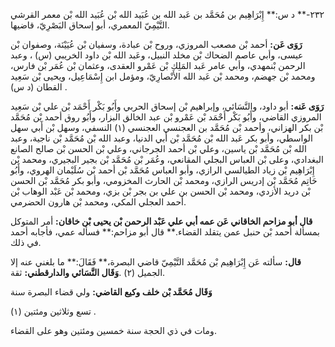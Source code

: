 ٢٣٢-** د س:** إِبْرَاهِيم بن مُحَمَّد بن عَبد الله بن عُبَيد الله بْن عُبَيد الله بْن معمر القرشي التَّيْمِيّ المعمري، أبو إسحاق البَصْرِيّ، قاضيها.

**رَوَى عَن:** أحمد بْن مصعب المروزي، وروح بْن عبادة، وسفيان بْن عُيَيْنَة، وصفوان بْن عيسى، وأبي عاصم الضحاك بْن مخلد النبيل، وعَبد الله بْن داود الخريبي (س) ، وعبد الرحمن بْنمهدي، وأبي عامر عَبد المَلِك بْن عَمْرو العقدى، وعثمان بْن عُمَر بْن فارس، ومحمد بْن جهضم، ومحمد بْن عَبد الله الأَنْصارِيّ، ومؤمل ابن إِسْمَاعِيل، ويحيى بْن سَعِيد القطان (د س) .

**رَوَى عَنه:** أبو داود، والنَّسَائي، وإبراهيم بْن إسحاق الحربي وأَبُو بَكْر أَحْمَد بْن علي بْن سَعِيد المروزي القاضي، وأَبُو بَكْر أَحْمَد بْن عَمْرو بْن عبد الخالق البزار، وأَبُو روق أحمد بْن مُحَمَّد بْن بكر الهزاني، وأحمد بْن مُحَمَّد بن العجنسي العجنسي (١) النسفي، وسهل بْن أَبي سهل الواسطي، وأبو بكر عَبد الله بْن مُحَمَّد بْن أَبي الدنيا، وعبد الله بْن مُحَمَّد بْن ناجية، وعبد الله بْن مُحَمَّد بْن ياسين، وعلي بْن أحمد الجرجاني، وعلي بْن الحسن بْن صالح الصانع البغدادي، وعلى بْن العباس البجلي المقانعي، وعُمَر بْن مُحَمَّد بْن بجير البجيري، ومحمد بْن إِبْرَاهِيم بْن زياد الطيالسي الرازي، وأبو العباس مُحَمَّد بْن أحمد بْن سُلَيْمان الهروي، وأَبُو حَاتِم مُحَمَّد بْن إدريس الرازي، ومحمد بْن الحارث المخزومي، وأبو بكر مُحَمَّد بْن الحسن بْن دريد الأزدي، ومحمد بْن الحسن بن علي بن بجر بْن بزي، ومحمد بْن عَبْد الوهاب بْن أحمد العجلي المكي، ومحمد بْن هارون الحضرمي.

**قال أبو مزاحم الخاقاني عَن عمه أبي علي عَبْد الرحمن بْن يحيى بْن خاقان:** أمر المتوكل بمسألة أحمد بْن حنبل عمن يتقلد القضاء.** قال أبو مزاحم:** فسأله عمي، فأجابه أحمد في ذلك.

**قال:** سألته عَن إِبْرَاهِيم بْن مُحَمَّد التَّيْمِيّ قاضي البصرة،** فَقَالَ:** ما بلغني عنه إلا الجميل (٢) .**وَقَال النَّسَائي والدارقطني:** ثقة.

**وَقَال مُحَمَّد بْن خلف وكيع القاضي:** ولي قضاء البصرة سنة

تسع وثلاثين ومئتين (١) .

ومات في ذي الحجة سنة خمسين ومئتين وهو على القضاء.